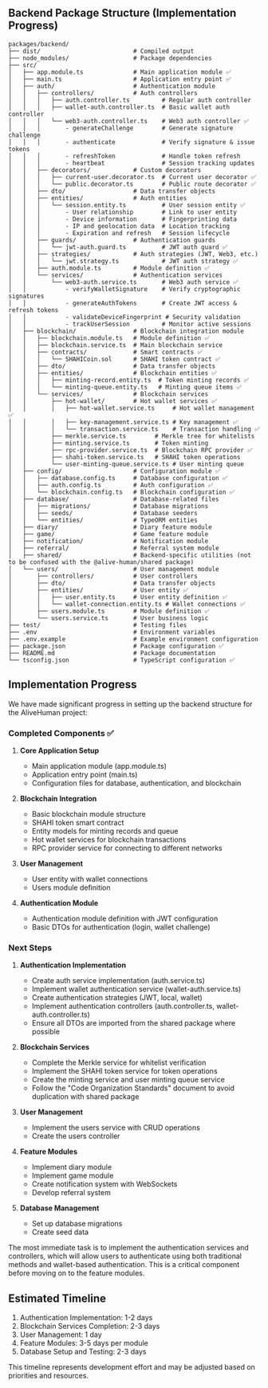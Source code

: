 ## Backend Package Structure (Implementation Progress)

```
packages/backend/
├── dist/                          # Compiled output
├── node_modules/                  # Package dependencies
├── src/
│   ├── app.module.ts              # Main application module ✅
│   ├── main.ts                    # Application entry point ✅
│   ├── auth/                      # Authentication module
│   │   ├── controllers/           # Auth controllers
│   │   │   ├── auth.controller.ts         # Regular auth controller
│   │   │   ├── wallet-auth.controller.ts  # Basic wallet auth controller
│   │   │   └── web3-auth.controller.ts    # Web3 auth controller ✅
│   │   │       - generateChallenge        # Generate signature challenge
│   │   │       - authenticate             # Verify signature & issue tokens
│   │   │       - refreshToken             # Handle token refresh
│   │   │       - heartbeat                # Session tracking updates
│   │   ├── decorators/            # Custom decorators
│   │   │   ├── current-user.decorator.ts  # Current user decorator ✅
│   │   │   └── public.decorator.ts        # Public route decorator ✅
│   │   ├── dto/                   # Data transfer objects
│   │   ├── entities/              # Auth entities
│   │   │   └── session.entity.ts          # User session entity ✅
│   │   │       - User relationship        # Link to user entity
│   │   │       - Device information       # Fingerprinting data
│   │   │       - IP and geolocation data  # Location tracking
│   │   │       - Expiration and refresh   # Session lifecycle
│   │   ├── guards/                # Authentication guards
│   │   │   └── jwt-auth.guard.ts          # JWT auth guard ✅
│   │   ├── strategies/            # Auth strategies (JWT, Web3, etc.)
│   │   │   └── jwt.strategy.ts            # JWT auth strategy ✅
│   │   ├── auth.module.ts         # Module definition ✅
│   │   └── services/              # Authentication services
│   │       └── web3-auth.service.ts       # Web3 auth service ✅
│   │           - verifyWalletSignature    # Verify cryptographic signatures
│   │           - generateAuthTokens       # Create JWT access & refresh tokens
│   │           - validateDeviceFingerprint # Security validation
│   │           - trackUserSession         # Monitor active sessions
│   ├── blockchain/                # Blockchain integration module
│   │   ├── blockchain.module.ts   # Module definition ✅
│   │   ├── blockchain.service.ts  # Main blockchain service
│   │   ├── contracts/             # Smart contracts ✅
│   │   │   └── SHAHICoin.sol      # SHAHI token contract ✅
│   │   ├── dto/                   # Data transfer objects
│   │   ├── entities/              # Blockchain entities ✅
│   │   │   ├── minting-record.entity.ts  # Token minting records ✅
│   │   │   └── minting-queue.entity.ts   # Minting queue items ✅
│   │   └── services/              # Blockchain services
│   │       ├── hot-wallet/        # Hot wallet services ✅
│   │       │   ├── hot-wallet.service.ts     # Hot wallet management ✅
│   │       │   ├── key-management.service.ts # Key management ✅
│   │       │   └── transaction.service.ts    # Transaction handling ✅
│   │       ├── merkle.service.ts        # Merkle tree for whitelists
│   │       ├── minting.service.ts       # Token minting
│   │       ├── rpc-provider.service.ts  # Blockchain RPC provider ✅
│   │       ├── shahi-token.service.ts   # SHAHI token operations
│   │       └── user-minting-queue.service.ts # User minting queue
│   ├── config/                    # Configuration module ✅
│   │   ├── database.config.ts     # Database configuration ✅
│   │   ├── auth.config.ts         # Auth configuration ✅
│   │   └── blockchain.config.ts   # Blockchain configuration ✅
│   ├── database/                  # Database-related files
│   │   ├── migrations/            # Database migrations
│   │   ├── seeds/                 # Database seeders
│   │   └── entities/              # TypeORM entities
│   ├── diary/                     # Diary feature module
│   ├── game/                      # Game feature module
│   ├── notification/              # Notification module
│   ├── referral/                  # Referral system module
│   ├── shared/                    # Backend-specific utilities (not to be confused with the @alive-human/shared package)
│   └── users/                     # User management module
│       ├── controllers/           # User controllers
│       ├── dto/                   # Data transfer objects
│       ├── entities/              # User entity ✅
│       │   ├── user.entity.ts     # User entity definition ✅
│       │   └── wallet-connection.entity.ts # Wallet connections ✅
│       ├── users.module.ts        # Module definition ✅
│       └── users.service.ts       # User business logic
├── test/                          # Testing files
├── .env                           # Environment variables
├── .env.example                   # Example environment configuration
├── package.json                   # Package configuration ✅
├── README.md                      # Package documentation
└── tsconfig.json                  # TypeScript configuration ✅
```

## Implementation Progress

We have made significant progress in setting up the backend structure for the AliveHuman project:

### Completed Components ✅
1. **Core Application Setup**
   - Main application module (app.module.ts)
   - Application entry point (main.ts)
   - Configuration files for database, authentication, and blockchain

2. **Blockchain Integration**
   - Basic blockchain module structure
   - SHAHI token smart contract
   - Entity models for minting records and queue
   - Hot wallet services for blockchain transactions
   - RPC provider service for connecting to different networks

3. **User Management**
   - User entity with wallet connections
   - Users module definition

4. **Authentication Module**
   - Authentication module definition with JWT configuration
   - Basic DTOs for authentication (login, wallet challenge)

### Next Steps

1. **Authentication Implementation**
   - Create auth service implementation (auth.service.ts)
   - Implement wallet authentication service (wallet-auth.service.ts)
   - Create authentication strategies (JWT, local, wallet)
   - Implement authentication controllers (auth.controller.ts, wallet-auth.controller.ts)
   - Ensure all DTOs are imported from the shared package where possible

2. **Blockchain Services**
   - Complete the Merkle service for whitelist verification
   - Implement the SHAHI token service for token operations
   - Create the minting service and user minting queue service
   - Follow the "Code Organization Standards" document to avoid duplication with shared package

3. **User Management**
   - Implement the users service with CRUD operations
   - Create the users controller

4. **Feature Modules**
   - Implement diary module
   - Implement game module
   - Create notification system with WebSockets
   - Develop referral system

5. **Database Management**
   - Set up database migrations
   - Create seed data

The most immediate task is to implement the authentication services and controllers, which will allow users to authenticate using both traditional methods and wallet-based authentication. This is a critical component before moving on to the feature modules.

## Estimated Timeline

1. Authentication Implementation: 1-2 days
2. Blockchain Services Completion: 2-3 days
3. User Management: 1 day
4. Feature Modules: 3-5 days per module
5. Database Setup and Testing: 2-3 days

This timeline represents development effort and may be adjusted based on priorities and resources.